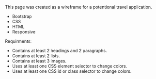 This page was created as a wireframe for a potentional travel application.
- Bootstrap
- CSS
- HTML
- Responsive

Requirments:
- Contains at least 2 headings and 2 paragraphs. 
- Contains at least 2 lists. 
- Contains at least 3 images. 
- Uses at least one CSS element selector to change colors. 
- Uses at least one CSS id or class selector to change colors.

